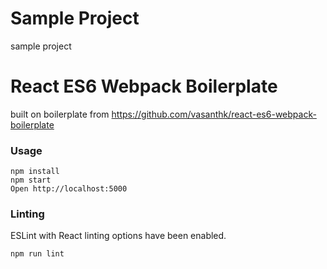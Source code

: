# Sample Project

sample project

# React ES6 Webpack Boilerplate

built on boilerplate from https://github.com/vasanthk/react-es6-webpack-boilerplate


### Usage

```
npm install
npm start
Open http://localhost:5000
```

### Linting

ESLint with React linting options have been enabled.

```
npm run lint
```

